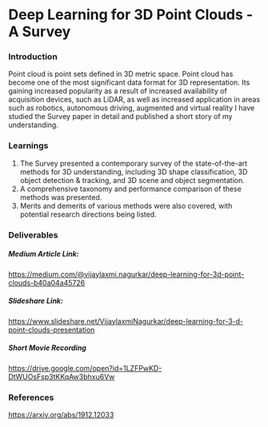 # Deep Learning for 3D Point Clouds - A Survey

###  Introduction
Point cloud is point sets defined in 3D metric space. Point cloud has become one of the most significant data format for 3D representation. Its gaining increased popularity as a result of increased availability of acquisition devices, such as LiDAR, as well as increased application in areas such as robotics, autonomous driving, augmented and virtual reality I have studied the Survey paper in detail and published a short story of my understanding.

### Learnings
1. The Survey  presented a contemporary survey of the state-of-the-art methods for 3D understanding, including 3D shape classification, 3D object detection & tracking, and 3D scene and object segmentation. 
2. A comprehensive taxonomy and performance comparison of these methods  was presented. 
3. Merits and demerits of various methods were also covered, with potential research directions being listed.

### Deliverables

##### Medium Article Link:

https://medium.com/@vijaylaxmi.nagurkar/deep-learning-for-3d-point-clouds-b40a04a45726

##### Slideshare Link:

https://www.slideshare.net/VijaylaxmiNagurkar/deep-learning-for-3-d-point-clouds-presentation

##### Short Movie Recording

https://drive.google.com/open?id=1LZFPwKD-DtWUOsFsp3tKKqAw3bhxu6Vw


### References

https://arxiv.org/abs/1912.12033
